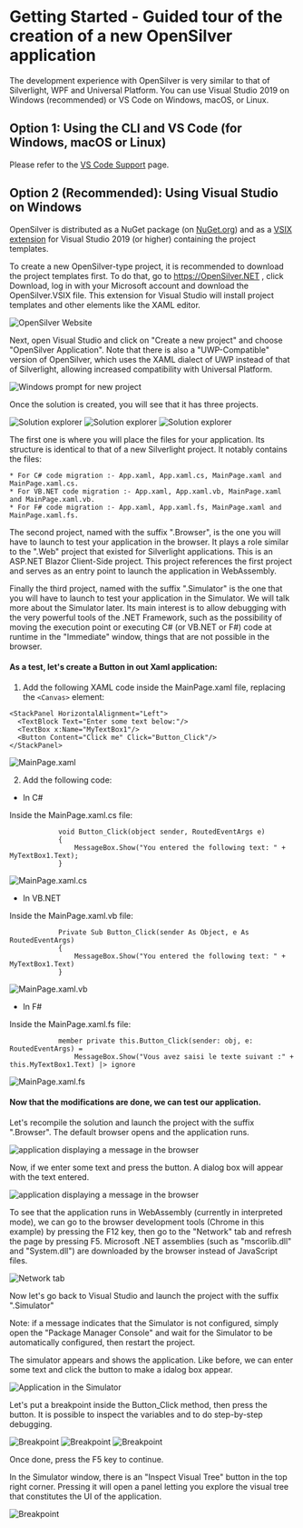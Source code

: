 # Getting Started - Guided tour of the creation of a new OpenSilver application

The development experience with OpenSilver is very similar to that of Silverlight, WPF and Universal Platform. You can use Visual Studio 2019 on Windows (recommended) or VS Code on Windows, macOS, or Linux.

## Option 1: Using the CLI and VS Code (for Windows, macOS or Linux)

Please refer to the [VS Code Support](/documentation/how-to-topics/visual-studio-code-support.html) page.

## Option 2 (Recommended): Using Visual Studio on Windows

OpenSilver is distributed as a NuGet package (on [NuGet.org](https://www.nuget.org/packages/OpenSilver)) and as a [VSIX extension](https://www.opensilver.net/download.aspx) for Visual Studio 2019 (or higher) containing the project templates.

To create a new OpenSilver-type project, it is recommended to download the project templates first. To do that, go to https://OpenSilver.NET , click Download, log in with your Microsoft account and download the OpenSilver.VSIX file. This extension for Visual Studio will install project templates and other elements like the XAML editor.

![OpenSilver Website](/images/1.OpenSilverWebsite.png "The OpenSilver.NET site")

Next, open Visual Studio and click on "Create a new project" and choose "OpenSilver Application". Note that there is also a "UWP-Compatible" version of OpenSilver, which uses the XAML dialect of UWP instead of that of Silverlight, allowing increased compatibility with Universal Platform.

![Windows prompt for new project](/images/2.NewDialogProjectWithVB.png "The window for creating a new project")

Once the solution is created, you will see that it has three projects.

![Solution explorer](/images/3.solutionExplorer.png "The Solution Explorer showing newly created projects for C#")
![Solution explorer](/images/3.solutionExplorerWithVB.png "The Solution Explorer showing newly created projects for VB.NET")
![Solution explorer](/images/3.solutionExplorerWithFS.png "The Solution Explorer showing newly created projects for F#")

The first one is where you will place the files for your application. Its structure is identical to that of a new Silverlight project. It notably contains the files:
			
	* For C# code migration :- App.xaml, App.xaml.cs, MainPage.xaml and MainPage.xaml.cs. 
	* For VB.NET code migration :- App.xaml, App.xaml.vb, MainPage.xaml and MainPage.xaml.vb. 
	* For F# code migration :- App.xaml, App.xaml.fs, MainPage.xaml and MainPage.xaml.fs. 


The second project, named with the suffix ".Browser", is the one you will have to launch to test your application in the browser. It plays a role similar to the ".Web" project that existed for Silverlight applications. This is an ASP.NET Blazor Client-Side project. This project references the first project and serves as an entry point to launch the application in WebAssembly.


Finally the third project, named with the suffix ".Simulator" is the one that you will have to launch to test your application in the Simulator. We will talk more about the Simulator later. Its main interest is to allow debugging with the very powerful tools of the .NET Framework, such as the possibility of moving the execution point or executing C# (or VB.NET or F#) code at runtime in the "Immediate" window, things that are not possible in the browser.

#### As a test, let's create a Button in out Xaml application:

1. Add the following XAML code inside the MainPage.xaml file, replacing the `<Canvas>` element:

```
<StackPanel HorizontalAlignment="Left">
  <TextBlock Text="Enter some text below:"/>
  <TextBox x:Name="MyTextBox1"/>
  <Button Content="Click me" Click="Button_Click"/>
</StackPanel>
```

![MainPage.xaml](/images/4.MainPage.xaml.png "The modified MainPage.xaml page")  

2. Add the following code:

- In C#

 Inside the MainPage.xaml.cs file:
```
			void Button_Click(object sender, RoutedEventArgs e)
			{
			    MessageBox.Show("You entered the following text: " + MyTextBox1.Text);
			}
```
![MainPage.xaml.cs](/images/5.MainPage.xaml.cs.png "The modified MainPage.xaml.cs page")

- In VB.NET

Inside the MainPage.xaml.vb file:
	
```
			Private Sub Button_Click(sender As Object, e As RoutedEventArgs)
			{
			    MessageBox.Show("You entered the following text: " + MyTextBox1.Text)
			}
```
![MainPage.xaml.vb](/images/5.MainPage.xaml.vb.png "The modified MainPage.xaml.vb page")

- In F#

Inside the MainPage.xaml.fs file:
	
```
            member private this.Button_Click(sender: obj, e: RoutedEventArgs) =
                MessageBox.Show("Vous avez saisi le texte suivant :" + this.MyTextBox1.Text) |> ignore
```
![MainPage.xaml.fs](/images/5.MainPage.xaml.fs.png "The modified MainPage.xaml.fs page")

#### Now that the modifications are done, we can test our application.

Let's recompile the solution and launch the project with the suffix ".Browser". The default browser opens and the application runs.

![application displaying a message in the browser](/images/6.AppBrowser.png "The application running in the browser")

Now, if we enter some text and press the button. A dialog box will appear with the text entered.

![application displaying a message in the browser](/images/7.DialogBrowser.png "The application displaying a message in the browser")

To see that the application runs in WebAssembly (currently in interpreted mode), we can go to the browser development tools (Chrome in this example) by pressing the F12 key, then go to the "Network" tab and refresh the page by pressing F5. Microsoft .NET assemblies (such as "mscorlib.dll" and "System.dll") are downloaded by the browser instead of JavaScript files.

![Network tab](/images/8.NetworkTab.png "Network tab in Chrome's development tools")

Now let's go back to Visual Studio and launch the project with the suffix ".Simulator"

Note: if a message indicates that the Simulator is not configured, simply open the "Package Manager Console" and wait for the Simulator to be automatically configured, then restart the project.

The simulator appears and shows the application. Like before, we can enter some text and click the button to make a idalog box appear.

![Application in the Simulator](/images/9.AppSimulator.png "The application running in the Simulator")

Let's put a breakpoint inside the Button_Click method, then press the button. It is possible to inspect the variables and to do step-by-step debugging.

![Breakpoint](/images/10.Breakpoint.png "C# code Variables inspection at a Breakpoint")
![Breakpoint](/images/10.Breakpoint.vb.png "VB.NET code Variables inspection at a Breakpoint")
![Breakpoint](/images/10.Breakpoint.fs.png "F# code Variables inspection at a Breakpoint")


Once done, press the F5 key to continue.

In the Simulator window, there is an "Inspect Visual Tree" button in the top right corner. Pressing it will open a panel letting you explore the visual tree that constitutes the UI of the application.

![Breakpoint](/images/11.VisualTree.png "The Simulator visual tree inspector")
